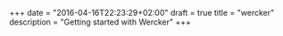 +++
date = "2016-04-16T22:23:29+02:00"
draft = true
title = "wercker"
description = "Getting started with Wercker"
+++

